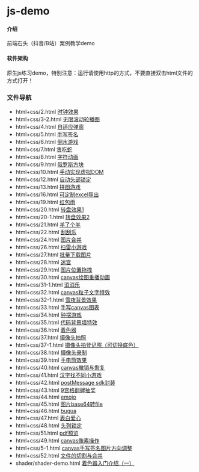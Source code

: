 # js-demo

#### 介绍
前端石头（抖音/B站）案例教学demo

#### 软件架构
原生js练习demo，特别注意：运行请使用http的方式，不要直接双击html文件的方式打开！

### 文件导航
* html+css/2.html [时钟效果](https://gitee.com/qxscj/js-demo/blob/master/html+css/11.html)
* html+css/3-2.html [无限滚动轮播图](https://gitee.com/qxscj/js-demo/blob/master/html+css/3-2.html)
* html+css/4.html [自适应弹窗](https://gitee.com/qxscj/js-demo/blob/master/html+css/4.html)
* html+css/5.html [手写签名](https://gitee.com/qxscj/js-demo/blob/master/html+css/5.html)
* html+css/6.html [倒水游戏](https://gitee.com/qxscj/js-demo/blob/master/html+css/6.html)
* html+css/7.html [贪吃蛇](https://gitee.com/qxscj/js-demo/blob/master/html+css/7.html)
* html+css/8.html [字符动画](https://gitee.com/qxscj/js-demo/blob/master/html+css/8.html)
* html+css/9.html [俄罗斯方块](https://gitee.com/qxscj/js-demo/blob/master/html+css/9.html)
* html+css/10.html [手动实现虚拟DOM](https://gitee.com/qxscj/js-demo/blob/master/html+css/10.html)
* html+css/12.html [自动头部锁定](https://gitee.com/qxscj/js-demo/blob/master/html+css/12.html)
* html+css/13.html [拼图游戏](https://gitee.com/qxscj/js-demo/blob/master/html+css/13.html)
* html+css/16.html [可定制excel导出](https://gitee.com/qxscj/js-demo/blob/master/html+css/16.html)
* html+css/19.html [红包雨](https://gitee.com/qxscj/js-demo/blob/master/html+css/19.html)
* html+css/20.html [转盘效果1](https://gitee.com/qxscj/js-demo/blob/master/html+css/20.html)
* html+css/20-1.html [转盘效果2](https://gitee.com/qxscj/js-demo/blob/master/html+css/20-1.html)
* html+css/21.html [羊了个羊](https://gitee.com/qxscj/js-demo/blob/master/html+css/21.html)
* html+css/22.html [刮刮乐](https://gitee.com/qxscj/js-demo/blob/master/html+css/22.html)
* html+css/24.html [图片合并](https://gitee.com/qxscj/js-demo/blob/master/html+css/24.html)
* html+css/26.html [扫雷小游戏](https://gitee.com/qxscj/js-demo/blob/master/html+css/26.html)
* html+css/27.html [批量下载图片](https://gitee.com/qxscj/js-demo/blob/master/html+css/27.html)
* html+css/28.html [迷宫](https://gitee.com/qxscj/js-demo/blob/master/html+css/28.html)
* html+css/29.html [图片位置拖拽](https://gitee.com/qxscj/js-demo/blob/master/html+css/29.html)
* html+css/30.html [canvas绘图重播动画](https://gitee.com/qxscj/js-demo/blob/master/html+css/30.html)
* html+css/31-1.html [消消乐 ](https://gitee.com/qxscj/js-demo/blob/master/html+css/31-1.html)
* html+css/32.html [canvas粒子文字特效](https://gitee.com/qxscj/js-demo/blob/master/html+css/32.html)
* html+css/32-1.html [雪夜背景效果](https://gitee.com/qxscj/js-demo/blob/master/html+css/32-1.html)
* html+css/33.html [手写canvas图表](https://gitee.com/qxscj/js-demo/blob/master/html+css/33.html)
* html+css/34.html [钟摆游戏](https://gitee.com/qxscj/js-demo/blob/master/html+css/34.html)
* html+css/35.html [代码背景墙特效](https://gitee.com/qxscj/js-demo/blob/master/html+css/35.html)
* html+css/36.html [着色器](https://gitee.com/qxscj/js-demo/blob/master/html+css/36.html)
* html+css/37.html [摄像头拍照](https://gitee.com/qxscj/js-demo/blob/master/html+css/37.html)
* html+css/37-1.html [摄像头拍登记照（可切换底色）](https://gitee.com/qxscj/js-demo/blob/master/html+css/37-1.html)
* html+css/38.html [摄像头录制](https://gitee.com/qxscj/js-demo/blob/master/html+css/38.html)
* html+css/39.html [手电筒效果](https://gitee.com/qxscj/js-demo/blob/master/html+css/39.html)
* html+css/40.html [canvas撤销与恢复](https://gitee.com/qxscj/js-demo/blob/master/html+css/40.html)
* html+css/41.html [汉字找不同小游戏](https://gitee.com/qxscj/js-demo/blob/master/html+css/41.html)
* html+css/42.html [postMessage sdk封装](https://gitee.com/qxscj/js-demo/blob/master/html+css/42.html)
* html+css/43.html [9宫格翻牌抽奖](https://gitee.com/qxscj/js-demo/blob/master/html+css/43.html)
* html+css/44.html [emojo](https://gitee.com/qxscj/js-demo/blob/master/html+css/44.html)
* html+css/45.html [图片base64转file](https://gitee.com/qxscj/js-demo/blob/master/html+css/45.html)
* html+css/46.html [bugua](https://gitee.com/qxscj/js-demo/blob/master/html+css/46.html)
* html+css/47.html [表白爱心](https://gitee.com/qxscj/js-demo/blob/master/html+css/47.html)
* html+css/48.html [头列锁定](https://gitee.com/qxscj/js-demo/blob/master/html+css/48.html)
* html+css/51.html [pdf预览](https://gitee.com/qxscj/js-demo/blob/master/html+css/51.html)
* html+css/49.html [canvas像素操作](https://gitee.com/qxscj/js-demo/blob/master/html+css/49.html)
* html+css/5-1.html [canvas手写签名图片方向调整](https://gitee.com/qxscj/js-demo/blob/master/html+css/5-1.html)
* html+css/52.html [文件的切割与合并](https://gitee.com/qxscj/js-demo/blob/master/html+css/52.html)
* shader/shader-demo.html [着色器入门介绍（一）](https://gitee.com/qxscj/js-demo/blob/master/shader/shader-demo.html)